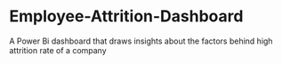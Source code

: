 # Employee-Attrition-Dashboard
A Power Bi dashboard that draws insights about the factors behind high attrition rate of  a company
